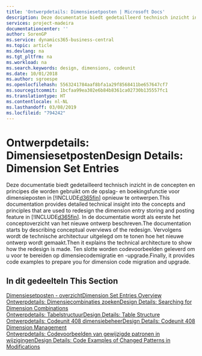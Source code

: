 ```yaml
---
title: 'Ontwerpdetails: Dimensiesetposten | Microsoft Docs'
description: Deze documentatie biedt gedetailleerd technisch inzicht in de concepten en principes die worden gebruikt om de opslag- en boekingsfunctie voor dimensieposten opnieuw te ontwerpen.
services: project-madeira
documentationcenter: ''
author: SorenGP
ms.service: dynamics365-business-central
ms.topic: article
ms.devlang: na
ms.tgt_pltfrm: na
ms.workload: na
ms.search.keywords: design, dimensions, codeunit
ms.date: 10/01/2018
ms.author: sgroespe
ms.openlocfilehash: 5563241784aaf8bfa1a29f8568411be657647cf7
ms.sourcegitcommit: 1bcfaa99ea302e6b84b8361ca02730b135557fc1
ms.translationtype: HT
ms.contentlocale: nl-NL
ms.lasthandoff: 03/08/2019
ms.locfileid: "794242"
---
```

# <a name="design-details-dimension-set-entries"></a><span data-ttu-id="77b28-103">Ontwerpdetails: Dimensiesetposten</span><span class="sxs-lookup"><span data-stu-id="77b28-103">Design Details: Dimension Set Entries</span></span>
<span data-ttu-id="77b28-104">Deze documentatie biedt gedetailleerd technisch inzicht in de concepten en principes die worden gebruikt om de opslag- en boekingsfunctie voor dimensieposten in [!INCLUDE[d365fin](includes/d365fin_md.md)] opnieuw te ontwerpen.</span><span class="sxs-lookup"><span data-stu-id="77b28-104">This documentation provides detailed technical insight into the concepts and principles that are used to redesign the dimension entry storing and posting feature in [!INCLUDE[d365fin](includes/d365fin_md.md)].</span></span> <span data-ttu-id="77b28-105">In de documentatie wordt als eerste het conceptoverzicht van het nieuwe ontwerp beschreven.</span><span class="sxs-lookup"><span data-stu-id="77b28-105">The documentation starts by describing conceptual overviews of the redesign.</span></span> <span data-ttu-id="77b28-106">Vervolgens wordt de technische architectuur uitgelegd om te tonen hoe het nieuwe ontwerp wordt gemaakt.</span><span class="sxs-lookup"><span data-stu-id="77b28-106">Then it explains the technical architecture to show how the redesign is made.</span></span> <span data-ttu-id="77b28-107">Ten slotte worden codevoorbeelden geleverd om u voor te bereiden op dimensiecodemigratie en -upgrade.</span><span class="sxs-lookup"><span data-stu-id="77b28-107">Finally, it provides code examples to prepare you for dimension code migration and upgrade.</span></span>  

## <a name="in-this-section"></a><span data-ttu-id="77b28-108">In dit gedeelte</span><span class="sxs-lookup"><span data-stu-id="77b28-108">In This Section</span></span>  
[<span data-ttu-id="77b28-109">Dimensiesetposten - overzicht</span><span class="sxs-lookup"><span data-stu-id="77b28-109">Dimension Set Entries Overview</span></span>](design-details-dimension-set-entries-overview.md)  
[<span data-ttu-id="77b28-110">Ontwerpdetails: Dimensiecombinaties zoeken</span><span class="sxs-lookup"><span data-stu-id="77b28-110">Design Details: Searching for Dimension Combinations</span></span>](design-details-searching-for-dimension-combinations.md)  
[<span data-ttu-id="77b28-111">Ontwerpdetails: Tabelstructuur</span><span class="sxs-lookup"><span data-stu-id="77b28-111">Design Details: Table Structure</span></span>](design-details-table-structure.md)  
[<span data-ttu-id="77b28-112">Ontwerpdetails: Codeunit 408 dimensiebeheer</span><span class="sxs-lookup"><span data-stu-id="77b28-112">Design Details: Codeunit 408 Dimension Management</span></span>](design-details-codeunit-408-dimension-management.md)  
[<span data-ttu-id="77b28-113">Ontwerpdetails: Codevoorbeelden van gewijzigde patronen in wijzigingen</span><span class="sxs-lookup"><span data-stu-id="77b28-113">Design Details: Code Examples of Changed Patterns in Modifications</span></span>](design-details-code-examples-of-changed-patterns-in-modifications.md)
